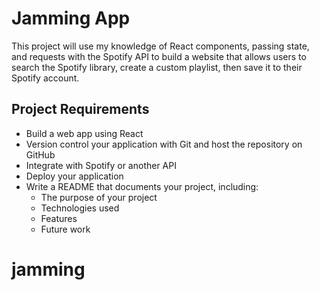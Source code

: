 # Jamming App

This project will use my knowledge of React components, passing state, and requests with the Spotify API to build a website that allows users to search the Spotify library, create a custom playlist, then save it to their Spotify account.

## Project Requirements

- Build a web app using React
- Version control your application with Git and host the repository on GitHub
- Integrate with Spotify or another API
- Deploy your application
- Write a README that documents your project, including:
  - The purpose of your project
  - Technologies used
  - Features
  - Future work
# jamming
